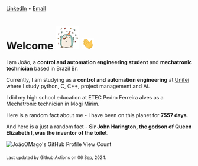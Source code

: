 [LinkedIn](https://www.linkedin.com/in/joão-pedro-gozzoli-b95641301/) &bull;
[Email](joaopedrogozzoli@gmail.com)

# Welcome <img src="happy.gif" height="64px" /> <img src="wave.gif" height="32px" />

I am João, a  **control and automation engineering student** and **mechatronic technician** based in Brazil Br.

Currently, I am studying as a **control and automation engineering** at [Unifei](https://unifei.edu.br) where I study python, C, C++, project management and Ai.

I did my high school education at ETEC Pedro Ferreira alves as a Mechatronic technician in Mogi Mirim.

Here is a random fact about me - I have been on this planet for **7557 days**.

And here is a just a random fact -  **Sir John Harington, the godson of Queen Elizabeth I, was the inventor of the toilet**.

![JoãoOMago's GitHub Profile View Count](https://komarev.com/ghpvc/?username=JoaoOMago)

<sub>Last updated by Github Actions on 06 Sep, 2024.</sub>
